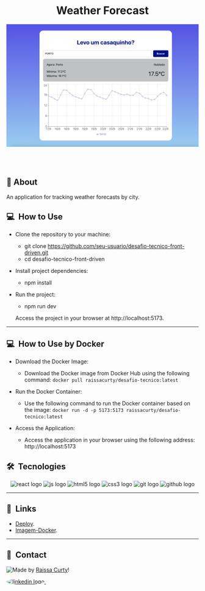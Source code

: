 <h1 align="center">Weather Forecast</h1>

![Imagem 1](./layout-projeto.png "Imagem 1")

<br></br>

 ## 📝 About
An application for tracking weather forecasts by city.

## 💻 &nbsp;How to Use

- Clone the repository to your machine:
    - git clone https://github.com/seu-usuario/desafio-tecnico-front-driven.git
    - cd desafio-tecnico-front-driven

- Install project dependencies:
    - npm install


- Run the project:
    - npm run dev

    Access the project in your browser at http://localhost:5173.
<hr/>

## 💻 &nbsp;How to Use by Docker
- Download the Docker Image:
     - Download the Docker image from Docker Hub using the following command: ``docker pull raissacurty/desafio-tecnico:latest``

- Run the Docker Container:
     - Use the following command to run the Docker container based on the image: ``docker run -d -p 5173:5173 raissacurty/desafio-tecnico:latest``

- Access the Application:
     - Access the application in your browser using the following address: http://localhost:5173

## 🛠 &nbsp;Tecnologies
<div align="center">
  <img src="https://cdn.jsdelivr.net/gh/devicons/devicon/icons/react/react-original.svg" height="40" width="52" alt="react logo"  />
  <img src="https://cdn.jsdelivr.net/gh/devicons/devicon/icons/javascript/javascript-original.svg" height="40" width="52" alt="js logo"  />
  <img src="https://cdn.jsdelivr.net/gh/devicons/devicon/icons/html5/html5-original.svg" height="40" width="52" alt="html5 logo"  />
  <img src="https://cdn.jsdelivr.net/gh/devicons/devicon/icons/css3/css3-original.svg" height="40" width="52" alt="css3 logo"  />     
  <img src="https://cdn.jsdelivr.net/gh/devicons/devicon/icons/git/git-original.svg" height="40" width="52" alt="git logo"  />
  <img src="https://cdn.jsdelivr.net/gh/devicons/devicon/icons/github/github-original.svg" height="40" width="52" alt="github logo" />                                   
</div>
<hr/>

## 🚀 &nbsp;Links

- [Deploy](https://desafio-tecnico-front-driven.vercel.app/).<br/>
- [Imagem-Docker](https://hub.docker.com/r/raissacurty/desafio-tecnico).<br/>

<hr/>

## 💬 &nbsp;Contact
<img align="left" src="https://avatars.githubusercontent.com/curtyraissa?size=100">

Made by [Raissa Curty](https://github.com/curtyraissa)!

<a href="https://www.linkedin.com/in/raissa-curty/" target="_blank">
    <img style="border-radius:50%;" src="https://raw.githubusercontent.com/maurodesouza/profile-readme-generator/master/src/assets/icons/social/linkedin/default.svg" width="52" height="40" alt="linkedin logo"  />
  </a>&nbsp;